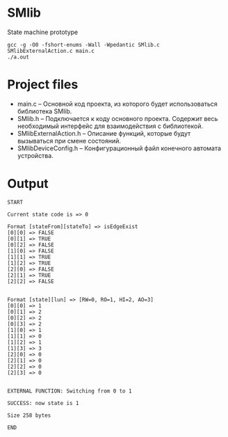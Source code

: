 # SMlib
State machine prototype

```
gcc -g -O0 -fshort-enums -Wall -Wpedantic SMlib.c SMlibExternalAction.c main.c
./a.out
```

# Project files

- main.c – Основной код проекта, из которого будет использоваться библиотека SMlib.
- SMlib.h – Подключается к коду основного проекта. Содержит весь необходимый интерфейс для взаимодействия с библиотекой.
- SMlibExternalAction.h – Описание функций, которые будут вызываться при смене состояний.
- SMlibDeviceConfig.h – Конфигурационный файл конечного автомата устройства.

# Output

```
START

Current state code is => 0

Format [stateFrom][stateTo] => isEdgeExist
[0][0] => FALSE
[0][1] => TRUE
[0][2] => FALSE
[1][0] => FALSE
[1][1] => TRUE
[1][2] => TRUE
[2][0] => FALSE
[2][1] => TRUE
[2][2] => FALSE


Format [state][lun] => [RW=0, RO=1, HI=2, AO=3]
[0][0] => 1
[0][1] => 2
[0][2] => 2
[0][3] => 2
[1][0] => 1
[1][1] => 0
[1][2] => 1
[1][3] => 3
[2][0] => 0
[2][1] => 0
[2][2] => 0
[2][3] => 0


EXTERNAL FUNCTION: Switching from 0 to 1

SUCCESS: now state is 1

Size 258 bytes

END
```
